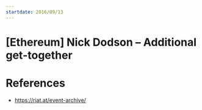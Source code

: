 ```yaml
---
startdate: 2016/09/13
---
```

# [Ethereum] Nick Dodson – Additional get-together

# References
* https://riat.at/event-archive/
